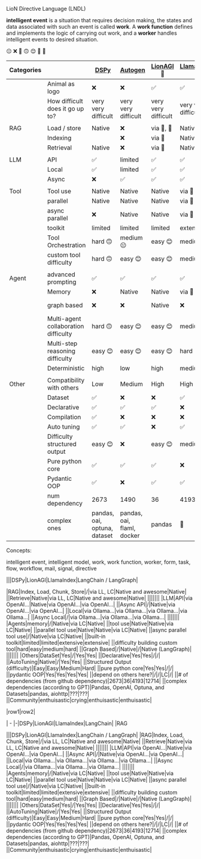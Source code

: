 
LioN Directive Language (LNDL)

**intelligent event** is a situation that requires decision making, the states and data associated with such an event is called **work**. A **work function** defines and implements the logic of carrying out work, and a **worker** handles intelligent events to desired situation. 


😐
❌
🦁
🙃
😊
🦙
🦜

| Categories |                                      | [DSPy](https://github.com/stanfordnlp/dspy) | [Autogen](https://github.com/microsoft/autogen) | [LionAGI](https://github.com/lion-agi/lionagi) 🦁 | [LlamaIndex](https://github.com/run-llama/llama_index) 🦙 | [LangChain](https://github.com/langchain-ai/langchain)🦜 |
| ---------- | ------------------------------------ | ------------------------------------------- | ----------------------------------------------- | ------------------------------------------------- | --------------------------------------------------------- | -------------------------------------------------------- |
|            | Animal as logo                       | ❌                                           | ❌                                               | ✅                                                 | ✅                                                         | ✅                                                        |
|            | How difficult does it go up to?      | very very difficult                         | very very difficult                             | very very difficult                               | very very difficult                                       | very very difficult                                      |
|            |                                      |                                             |                                                 |                                                   |                                                           |                                                          |
| RAG        | Load / store                         | Native                                      | ❌                                               | via 🦙, 🦜                                        | Native                                                    | Native                                                   |
|            | Indexing                             |                                             | ❌                                               | via 🦙                                            | Native                                                    | Native                                                   |
|            | Retrieval                            | Native                                      | ❌                                               | via 🦙                                            | Native                                                    | Native                                                   |
|            |                                      |                                             |                                                 |                                                   |                                                           |                                                          |
| LLM        | API                                  | ✅                                           | limited                                         | ✅                                                 | ✅                                                         | ✅                                                        |
|            | Local                                | ✅                                           | limited                                         | ✅                                                 | ✅                                                         | ✅                                                        |
|            | Async                                | ❌                                           | ✅                                               | ✅                                                 | ✅                                                         | ✅                                                        |
|            |                                      |                                             |                                                 |                                                   |                                                           |                                                          |
| Tool       | Tool use                             | Native                                      | Native                                          | Native                                            | via 🦜                                                    | Native                                                   |
|            | parallel                             | Native                                      | Native                                          | Native                                            | via 🦜                                                    | Native                                                   |
|            | async parallel                       | ❌                                           | Native                                          | Native                                            | via 🦜                                                    | Native                                                   |
|            | toolkit                              | limited                                     | limited                                         | limited                                           | extensive                                                 | extensive                                                |
|            | Tool Orchestration                   | hard 🙃                                     | medium 😐                                       | easy 😊                                           | medium 😐                                                 | hard 🙃                                                  |
|            | custom tool difficulty               | hard 🙃                                     | easy 😊                                         | easy 😊                                           | medium 😐                                                 | hard 🙃                                                  |
|            |                                      |                                             |                                                 |                                                   |                                                           |                                                          |
| Agent      | advanced prompting                   | ✅                                           | ✅                                               | ✅                                                 | ✅                                                         | ✅                                                        |
|            | Memory                               | ❌                                           | Native                                          | Native                                            | via 🦜                                                    | Native                                                   |
|            | graph based                          | ❌                                           | ❌                                               | Native                                            | ❌                                                         | Native on LangGraph                                      |
|            | Multi-agent collaboration difficulty | hard 🙃                                     | easy 😊                                         | easy 😊                                           | medium 😐                                                 | hard 🙃                                                  |
|            | Multi-step reasoning difficulty      | easy 😊                                     | easy 😊                                         | easy 😊                                           | hard 🙃                                                   | hard 🙃                                                  |
|            | Deterministic                        | high                                        | low                                             | high                                              | medium                                                    | medium                                                   |
|            |                                      |                                             |                                                 |                                                   |                                                           |                                                          |
| Other      | Compatibility with others            | Low                                         | Medium                                          | High                                              | High                                                      | High                                                     |
|            | Dataset                              | ✅                                           | ❌                                               | ❌                                                 | ✅                                                         | ✅                                                        |
|            | Declarative                          | ✅                                           | ✅                                               | ✅                                                 | ❌                                                         | ❌                                                        |
|            | Compilation                          | ✅                                           | ❌                                               | ❌                                                 | ❌                                                         | ❌                                                        |
|            | Auto tuning                          | ✅                                           | ✅                                               | ❌                                                 | ✅                                                         | ✅                                                        |
|            | Difficulty  structured output        | easy 😊                                     | ❌                                               | easy 😊                                           | medium 😐                                                 | hard 🙃                                                  |
|            | Pure python core                     | ✅                                           | ✅                                               | ✅                                                 | ❌                                                         | ❌                                                        |
|            | Pydantic OOP                         | ✅                                           | ❌                                               | ✅                                                 | ✅                                                         | ✅                                                        |
|            | num dependency                       | 2673                                        | 1490                                            | 36                                                | 4193                                                      | 12714                                                    |
|            | complex ones                         | pandas, oai, optuna, dataset                | pandas, oai, flaml, docker                      | pandas                                            | 🤔                                                        | 🤔                                                       |



Concepts:

intelligent event,  intelligent model,  work,  work function,  worker,  form, task,  flow,  workflow, mail, signal, directive




|||DSPy|LionAGI|LlamaIndex|LangChain / LangGraph|




|RAG|Index, Load, Chunk, Store|/|via LL, LC|Native and awesome|Native|
||Retrieve|Native|via LL, LC|Native and awesome|Native|
|||||||
|LLM|API|via OpenAI…|Native|via OpenAI…|via OpenAI…|
||Async API|/|Native|via OpenAI…|via OpenAI…|
||Local|via Ollama…|via Ollama…|via Ollama…|via Ollama…|
||Async Local|/|via Ollama…|via Ollama…|via Ollama…|
|||||||
|Agents|memory|/|Native|via LC|Native|
||tool use|Native|Native|via LC|Native|
||parallel tool use|Native|Native|via LC|Native|
||async parallel tool use|/|Native|via LC|Native|
||built-in toolkit|limited|limited|extensive|extensive|
||difficulty building custom tool|hard|easy|medium|hard|
||Graph Based|/|Native|/|Native (LangGraph)|
|||||||
|Others|DataSet|Yes|/|Yes|Yes|
||Declarative|Yes|Yes|/|/|
||AutoTuning|Native|/|Yes|Yes|
||Structured Output (difficulty)|Easy|Easy|Medium|Hard|
||pure python core|Yes|Yes|/|/|
||pydantic OOP|Yes|Yes|Yes|Yes|
||depend on others here?|/|/|LC|/|
||# of dependencies (from github dependency)|2673|36|4193|12714|
||complex dependencies (according to GPT)|Pandas, OpenAI, Optuna, and Datasets|pandas, aiohttp|???|???|
||Community|enthuisastic|crying|enthuisastic|enthuisastic|




|row1|row2|



| - |-|DSPy|LionAGI|LlamaIndex|LangChain|
|RAG


   
|||DSPy|LionAGI|LlamaIndex|LangChain / LangGraph|
|RAG|Index, Load, Chunk, Store|/|via LL, LC|Native and awesome|Native|
||Retrieve|Native|via LL, LC|Native and awesome|Native|
|||||||
|LLM|API|via OpenAI…|Native|via OpenAI…|via OpenAI…|
||Async API|/|Native|via OpenAI…|via OpenAI…|
||Local|via Ollama…|via Ollama…|via Ollama…|via Ollama…|
||Async Local|/|via Ollama…|via Ollama…|via Ollama…|
|||||||
|Agents|memory|/|Native|via LC|Native|
||tool use|Native|Native|via LC|Native|
||parallel tool use|Native|Native|via LC|Native|
||async parallel tool use|/|Native|via LC|Native|
||built-in toolkit|limited|limited|extensive|extensive|
||difficulty building custom tool|hard|easy|medium|hard|
||Graph Based|/|Native|/|Native (LangGraph)|
|||||||
|Others|DataSet|Yes|/|Yes|Yes|
||Declarative|Yes|Yes|/|/|
||AutoTuning|Native|/|Yes|Yes|
||Structured Output (difficulty)|Easy|Easy|Medium|Hard|
||pure python core|Yes|Yes|/|/|
||pydantic OOP|Yes|Yes|Yes|Yes|
||depend on others here?|/|/|LC|/|
||# of dependencies (from github dependency)|2673|36|4193|12714|
||complex dependencies (according to GPT)|Pandas, OpenAI, Optuna, and Datasets|pandas, aiohttp|???|???|
||Community|enthuisastic|crying|enthuisastic|enthuisastic|




